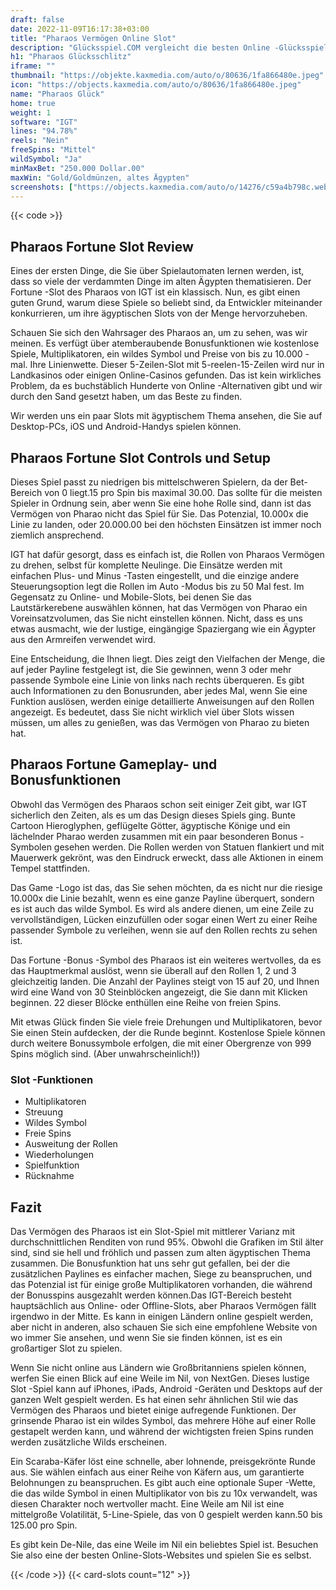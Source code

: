 ```yaml
---
draft: false
date: 2022-11-09T16:17:38+03:00
title: "Pharaos Vermögen Online Slot"
description: "Glücksspiel.COM vergleicht die besten Online -Glücksspiel -Sites und -spiele der Kanada.  Unabhängige Produktbewertungen und exklusive Anmeldeangebote. Jetzt spielen!"
h1: "Pharaos Glücksschlitz"
iframe: ""
thumbnail: "https://objekte.kaxmedia.com/auto/o/80636/1fa866480e.jpeg"
icon: "https://objects.kaxmedia.com/auto/o/80636/1fa866480e.jpeg"
name: "Pharaos Glück"
home: true
weight: 1
software: "IGT"
lines: "94.78%"
reels: "Nein"
freeSpins: "Mittel"
wildSymbol: "Ja"
minMaxBet: "250.000 Dollar.00"
maxWin: "Gold/Goldmünzen, altes Ägypten"
screenshots: ["https://objects.kaxmedia.com/auto/o/14276/c59a4b798c.webp"]
---
```


{{< code >}}<h2>Pharaos Fortune Slot Review</h2><p>Eines der ersten Dinge, die Sie über Spielautomaten lernen werden, ist, dass so viele der verdammten Dinge im alten Ägypten thematisieren. Der Fortune -Slot des Pharaos von IGT ist ein klassisch. Nun, es gibt einen guten Grund, warum diese Spiele so beliebt sind, da Entwickler miteinander konkurrieren, um ihre ägyptischen Slots von der Menge hervorzuheben.</p><p>Schauen Sie sich den Wahrsager des Pharaos an, um zu sehen, was wir meinen. Es verfügt über atemberaubende Bonusfunktionen wie kostenlose Spiele, Multiplikatoren, ein wildes Symbol und Preise von bis zu 10.000 -mal. Ihre Linienwette. Dieser 5-Zeilen-Slot mit 5-reelen-15-Zeilen wird nur in Landkasinos oder einigen Online-Casinos gefunden. Das ist kein wirkliches Problem, da es buchstäblich Hunderte von Online -Alternativen gibt und wir durch den Sand gesetzt haben, um das Beste zu finden.</p><p>Wir werden uns ein paar Slots mit ägyptischem Thema ansehen, die Sie auf Desktop-PCs, iOS und Android-Handys spielen können.</p><h2>Pharaos Fortune Slot Controls und Setup</h2><p>Dieses Spiel passt zu niedrigen bis mittelschweren Spielern, da der Bet-Bereich von 0 liegt.15 pro Spin bis maximal 30.00. Das sollte für die meisten Spieler in Ordnung sein, aber wenn Sie eine hohe Rolle sind, dann ist das Vermögen von Pharao nicht das Spiel für Sie. Das Potenzial, 10.000x die Linie zu landen, oder 20.000.00 bei den höchsten Einsätzen ist immer noch ziemlich ansprechend.</p><p>IGT hat dafür gesorgt, dass es einfach ist, die Rollen von Pharaos Vermögen zu drehen, selbst für komplette Neulinge. Die Einsätze werden mit einfachen Plus- und Minus -Tasten eingestellt, und die einzige andere Steuerungsoption legt die Rollen im Auto -Modus bis zu 50 Mal fest. Im Gegensatz zu Online- und Mobile-Slots, bei denen Sie das Lautstärkerebene auswählen können, hat das Vermögen von Pharao ein Voreinsatzvolumen, das Sie nicht einstellen können. Nicht, dass es uns etwas ausmacht, wie der lustige, eingängige Spaziergang wie ein Ägypter aus den Armreifen verwendet wird.</p><p>Eine Entscheidung, die Ihnen liegt. Dies zeigt den Vielfachen der Menge, die auf jeder Payline festgelegt ist, die Sie gewinnen, wenn 3 oder mehr passende Symbole eine Linie von links nach rechts überqueren. Es gibt auch Informationen zu den Bonusrunden, aber jedes Mal, wenn Sie eine Funktion auslösen, werden einige detaillierte Anweisungen auf den Rollen angezeigt. Es bedeutet, dass Sie nicht wirklich viel über Slots wissen müssen, um alles zu genießen, was das Vermögen von Pharao zu bieten hat.</p><h2>Pharaos Fortune Gameplay- und Bonusfunktionen</h2><p>Obwohl das Vermögen des Pharaos schon seit einiger Zeit gibt, war IGT sicherlich den Zeiten, als es um das Design dieses Spiels ging. Bunte Cartoon Hieroglyphen, geflügelte Götter, ägyptische Könige und ein lächelnder Pharao werden zusammen mit ein paar besonderen Bonus -Symbolen gesehen werden. Die Rollen werden von Statuen flankiert und mit Mauerwerk gekrönt, was den Eindruck erweckt, dass alle Aktionen in einem Tempel stattfinden.</p><p>Das Game -Logo ist das, das Sie sehen möchten, da es nicht nur die riesige 10.000x die Linie bezahlt, wenn es eine ganze Payline überquert, sondern es ist auch das wilde Symbol. Es wird als andere dienen, um eine Zeile zu vervollständigen, Lücken einzufüllen oder sogar einen Wert zu einer Reihe passender Symbole zu verleihen, wenn sie auf den Rollen rechts zu sehen ist.</p><p>Das Fortune -Bonus -Symbol des Pharaos ist ein weiteres wertvolles, da es das Hauptmerkmal auslöst, wenn sie überall auf den Rollen 1, 2 und 3 gleichzeitig landen. Die Anzahl der Paylines steigt von 15 auf 20, und Ihnen wird eine Wand von 30 Steinblöcken angezeigt, die Sie dann mit Klicken beginnen. 22 dieser Blöcke enthüllen eine Reihe von freien Spins.</p><p>Mit etwas Glück finden Sie viele freie Drehungen und Multiplikatoren, bevor Sie einen Stein aufdecken, der die Runde beginnt. Kostenlose Spiele können durch weitere Bonussymbole erfolgen, die mit einer Obergrenze von 999 Spins möglich sind. (Aber unwahrscheinlich!))</p><h3>
Slot -Funktionen</h3><ul>
<li></span>
Multiplikatoren</li>
<li></span>
Streuung</li>
<li></span>
Wildes Symbol</li>
<li></span>
Freie Spins</li>
<li></span>
Ausweitung der Rollen</li>
<li></span>
Wiederholungen</li>
<li></span>
Spielfunktion</li>
<li></span>
Rücknahme</li></ul><h2>Fazit</h2><p>Das Vermögen des Pharaos ist ein Slot-Spiel mit mittlerer Varianz mit durchschnittlichen Renditen von rund 95%. Obwohl die Grafiken im Stil älter sind, sind sie hell und fröhlich und passen zum alten ägyptischen Thema zusammen. Die Bonusfunktion hat uns sehr gut gefallen, bei der die zusätzlichen Paylines es einfacher machen, Siege zu beanspruchen, und das Potenzial ist für einige große Multiplikatoren vorhanden, die während der Bonusspins ausgezahlt werden können.Das IGT-Bereich besteht hauptsächlich aus Online- oder Offline-Slots, aber Pharaos Vermögen fällt irgendwo in der Mitte. Es kann in einigen Ländern online gespielt werden, aber nicht in anderen, also schauen Sie sich eine empfohlene Website von wo immer Sie ansehen, und wenn Sie sie finden können, ist es ein großartiger Slot zu spielen.</p><p>Wenn Sie nicht online aus Ländern wie Großbritanniens spielen können, werfen Sie einen Blick auf eine Weile im Nil, von NextGen. Dieses lustige Slot -Spiel kann auf iPhones, iPads, Android -Geräten und Desktops auf der ganzen Welt gespielt werden. Es hat einen sehr ähnlichen Stil wie das Vermögen des Pharaos und bietet einige aufregende Funktionen. Der grinsende Pharao ist ein wildes Symbol, das mehrere Höhe auf einer Rolle gestapelt werden kann, und während der wichtigsten freien Spins runden werden zusätzliche Wilds erscheinen.</p><p>Ein Scaraba-Käfer löst eine schnelle, aber lohnende, preisgekrönte Runde aus. Sie wählen einfach aus einer Reihe von Käfern aus, um garantierte Belohnungen zu beanspruchen. Es gibt auch eine optionale Super -Wette, die das wilde Symbol in einen Multiplikator von bis zu 10x verwandelt, was diesen Charakter noch wertvoller macht. Eine Weile am Nil ist eine mittelgroße Volatilität, 5-Line-Spiele, das von 0 gespielt werden kann.50 bis 125.00 pro Spin.</p><p>Es gibt kein De-Nile, das eine Weile im Nil ein beliebtes Spiel ist. Besuchen Sie also eine der besten Online-Slots-Websites und spielen Sie es selbst.</p>{{< /code >}}
 {{< card-slots count="12" >}}